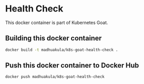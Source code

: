 # Health Check

This docker container is part of Kubernetes Goat.

## Building this docker container

```bash
docker build -t madhuakula/k8s-goat-health-check .
```

## Push this docker container to Docker Hub

```bash
docker push madhuakula/k8s-goat-health-check
```
